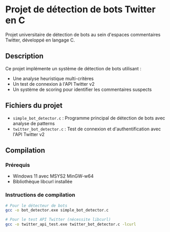 # Projet de détection de bots Twitter en C

Projet universitaire de détection de bots au sein d'espaces commentaires Twitter, développé en langage C.

## Description

Ce projet implémente un système de détection de bots utilisant :
- Une analyse heuristique multi-critères
- Un test de connexion à l'API Twitter v2
- Un système de scoring pour identifier les commentaires suspects

## Fichiers du projet

- `simple_bot_detector.c` : Programme principal de détection de bots avec analyse de patterns
- `twitter_bot_detector.c` : Test de connexion et d'authentification avec l'API Twitter v2

## Compilation

### Prérequis
- Windows 11 avec MSYS2 MinGW-w64
- Bibliothèque libcurl installée

### Instructions de compilation

```bash
# Pour le détecteur de bots
gcc -o bot_detector.exe simple_bot_detector.c

# Pour le test API Twitter (nécessite libcurl)
gcc -o twitter_api_test.exe twitter_bot_detector.c -lcurl
